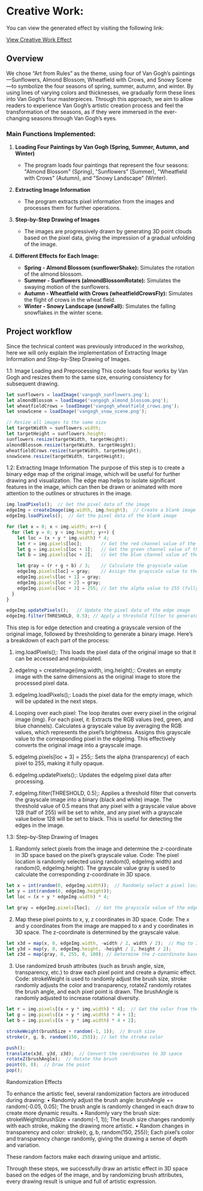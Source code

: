 # Creative Work:

You can view the generated effect by visiting the following link:

[View Creative Work Effect](  https://tianhui1112.github.io/creative_work/)


## Overview

We chose “Art from Rules” as the theme, using four of Van Gogh’s paintings—Sunflowers, Almond Blossom, Wheatfield with Crows, and Snowy Scene—to symbolize the four seasons of spring, summer, autumn, and winter. By using lines of varying colors and thicknesses, we gradually form these lines into Van Gogh’s four masterpieces. Through this approach, we aim to allow readers to experience Van Gogh’s artistic creation process and feel the transformation of the seasons, as if they were immersed in the ever-changing seasons through Van Gogh’s eyes.


### Main Functions Implemented:

1. **Loading Four Paintings by Van Gogh (Spring, Summer, Autumn, and Winter)**
   - The program loads four paintings that represent the four seasons: "Almond Blossom" (Spring), "Sunflowers" (Summer), "Wheatfield with Crows" (Autumn), and "Snowy Landscape" (Winter).

2. **Extracting Image Information**
   - The program extracts pixel information from the images and processes them for further operations.

3. **Step-by-Step Drawing of Images**
   - The images are progressively drawn by generating 3D point clouds based on the pixel data, giving the impression of a gradual unfolding of the image.

4. **Different Effects for Each Image:**
   - **Spring - Almond Blossom (sunflowerShake):** Simulates the rotation of the almond blossom.
   - **Summer - Sunflowers (almondBlossomRotate):** Simulates the swaying motion of the sunflowers.
   - **Autumn - Wheatfield with Crows (wheatfieldCrowsFly):** Simulates the flight of crows in the wheat field.
   - **Winter - Snowy Landscape (snowFall):** Simulates the falling snowflakes in the winter scene.


## Project workflow
Since the technical content was previously introduced in the workshop, here we will only explain the implementation of Extracting Image Information and Step-by-Step Drawing of Images.

1.1:  Image Loading and Preprocessing
This code loads four works by Van Gogh and resizes them to the same size, ensuring consistency for subsequent drawing.

```javascript
let sunflowers = loadImage('vangogh_sunflowers.png');
let almondBlossom = loadImage('vangogh_almond_blossom.png');
let wheatfieldCrows = loadImage('vangogh_wheatfield_crows.png');
let snowScene = loadImage('vangogh_snow_scene.png');

// Resize all images to the same size
let targetWidth = sunflowers.width;
let targetHeight = sunflowers.height;
sunflowers.resize(targetWidth, targetHeight);
almondBlossom.resize(targetWidth, targetHeight);
wheatfieldCrows.resize(targetWidth, targetHeight);
snowScene.resize(targetWidth, targetHeight);
```



1.2: Extracting Image Information 
The purpose of this step is to create a binary edge map of the original image, which will be useful for further drawing and visualization. The edge map helps to isolate significant features in the image, which can then be drawn or animated with more attention to the outlines or structures in the image.


```javascript
img.loadPixels();  // Get the pixel data of the image
edgeImg = createImage(img.width, img.height);  // Create a blank image with the same size as the original image
edgeImg.loadPixels();  // Get the pixel data of the blank image

for (let x = 0; x < img.width; x++) {
  for (let y = 0; y < img.height; y++) {
    let loc = (x + y * img.width) * 4;
    let r = img.pixels[loc];       // Get the red channel value of the current pixel
    let g = img.pixels[loc + 1];   // Get the green channel value of the current pixel
    let b = img.pixels[loc + 2];   // Get the blue channel value of the current pixel

    let gray = (r + g + b) / 3;    // Calculate the grayscale value
    edgeImg.pixels[loc] = gray;    // Assign the grayscale value to the edge image
    edgeImg.pixels[loc + 1] = gray;
    edgeImg.pixels[loc + 2] = gray;
    edgeImg.pixels[loc + 3] = 255; // Set the alpha value to 255 (fully opaque)
  }
}

edgeImg.updatePixels();   // Update the pixel data of the edge image
edgeImg.filter(THRESHOLD, 0.5); // Apply a threshold filter to generate a black-and-white binary image

```

This step is for edge detection and creating a grayscale version of the original image, followed by thresholding to generate a binary image. Here’s a breakdown of each part of the process:


1.	img.loadPixels();: This loads the pixel data of the original image so that it can be accessed and manipulated.

2.	edgeImg = createImage(img.width, img.height);: Creates an empty image with the same dimensions as the original image to store the processed pixel data.
 
3.	edgeImg.loadPixels();: Loads the pixel data for the empty image, which will be updated in the next steps.

4.	Looping over each pixel: The loop iterates over every pixel in the original image (img). For each pixel, it:
	Extracts the RGB values (red, green, and blue channels).
	Calculates a grayscale value by averaging the RGB values, which represents the pixel’s brightness.
	Assigns this grayscale value to the corresponding pixel in the edgeImg. This effectively converts the original image into a grayscale image.

5.	edgeImg.pixels[loc + 3] = 255;: Sets the alpha (transparency) of each pixel to 255, making it fully opaque.
 
6.	edgeImg.updatePixels();: Updates the edgeImg pixel data after processing.
 
7.	edgeImg.filter(THRESHOLD, 0.5);: Applies a threshold filter that converts the grayscale image into a binary (black and white) image. The threshold value of 0.5 means that any pixel with a grayscale value above 128 (half of 255) will be set to white, and any pixel with a grayscale value below 128 will be set to black. This is useful for detecting the edges in the image.



1.3: Step-by-Step Drawing of Images

1.  Randomly select pixels from the image and determine the z-coordinate in 3D space based on the pixel’s grayscale value.
	Code: The pixel location is randomly selected using random(0, edgeImg.width) and random(0, edgeImg.height). The grayscale value gray is used to calculate the corresponding z-coordinate in 3D space.

```javascript
let x = int(random(0, edgeImg.width));  // Randomly select a pixel location
let y = int(random(0, edgeImg.height));
let loc = (x + y * edgeImg.width) * 4;

let gray = edgeImg.pixels[loc];  // Get the grayscale value of the edge image

```



2. Map these pixel points to x, y, z coordinates in 3D space.
Code: The x and y coordinates from the image are mapped to x and y coordinates in 3D space. The z-coordinate is determined by the grayscale value.
```javascript
let x3d = map(x, 0, edgeImg.width, -width / 2, width / 2);  // Map to 3D space
let y3d = map(y, 0, edgeImg.height, -height / 2, height / 2);
let z3d = map(gray, 0, 255, 0, 100); // Determine the z-coordinate based on the grayscale value

```



3. Use randomized brush attributes (such as brush angle, size, transparency, etc.) to draw each pixel point and create a dynamic effect.
Code: strokeWeight is used to randomly adjust the brush size, stroke randomly adjusts the color and transparency, rotateZ randomly rotates the brush angle, and each pixel point is drawn. The brushAngle is randomly adjusted to increase rotational diversity.

```javascript
let r = img.pixels[(x + y * img.width) * 4];  // Get the color from the original image
let g = img.pixels[(x + y * img.width) * 4 + 1];
let b = img.pixels[(x + y * img.width) * 4 + 2];

strokeWeight(brushSize + random(-1, 1));  // Brush size
stroke(r, g, b, random(150, 255)); // Set the stroke color

push();
translate(x3d, y3d, z3d);  // Convert the coordinates to 3D space
rotateZ(brushAngle);  // Rotate the brush
point(0, 0);  // Draw the point
pop();

```

Randomization Effects

To enhance the artistic feel, several randomization factors are introduced during drawing:
	•	Randomly adjust the brush angle: brushAngle += random(-0.05, 0.05); The brush angle is randomly changed in each draw to create more dynamic results.
	•	Randomly vary the brush size: strokeWeight(brushSize + random(-1, 1)); The brush size changes randomly with each stroke, making the drawing more artistic.
	•	Random changes in transparency and color: stroke(r, g, b, random(150, 255)); Each pixel’s color and transparency change randomly, giving the drawing a sense of depth and variation.

These random factors make each drawing unique and artistic.


Through these steps, we successfully draw an artistic effect in 3D space based on the edges of the image, and by randomizing brush attributes, every drawing result is unique and full of artistic expression.
